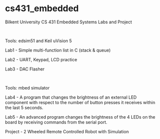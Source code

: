 # cs431_embedded
Bilkent University CS 431 Embedded Systems Labs and Project

<br />

Tools: edsim51 and Keil uVision 5

Lab1 - Simple multi-function list in C (stack & queue)

Lab2 - UART, Keypad, LCD practice

Lab3 - DAC Flasher

<br />


Tools: mbed simulator 

Lab4 - A program that changes the brightness of an external LED component with respect to the number of button presses it receives within the last 5 seconds.

Lab5 - An advanced program changes the brightness of the 4 LEDs on the board by receiving commands from the serial port.

Project - 2 Wheeled Remote Controlled Robot with Simulation
